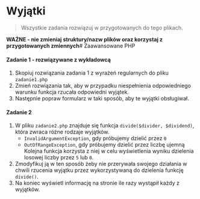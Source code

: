 #  Wyjątki

> Wszystkie zadania rozwiązuj w przygotowanych do tego plikach.

**WAŻNE -  nie zmieniaj struktury/nazw plików oraz korzystaj z przygotowanych zmiennych**# Zaawansowane PHP

#### Zadanie 1 - rozwiązywane z wykładowcą

1. Skopiuj rozwiązania zadania 1 z wyrażeń regularnych do pliku `zadanie1.php`
2. Zmień rozwiązania tak, aby w przypadku niespełnienia odpowiedniego warunku funkcja rzucała odpowiedni wyjątek. 
3. Następnie popraw formularz w taki sposób, aby te wyjątki obsługiwał.

#### Zadanie 2

1. W pliku `zadanie2.php` znajduje się funkcja `divide($divider, $dividend)`, która zwraca różne rodzaje wyjątków.  
   * `InvalidArgumentException`, gdy próbujemy dzielić przez `0`
   * `OutOfRangeException`, gdy próbujemy dzielić przez liczbę ujemną
   Kolejna funkcja korzysta z niej w celu wyświetlenia wyniku dzielenia losowej liczby przez `5` lub `0`.
2. Zmodyfikuj ją w ten sposób żeby nie przerywała swojego działania w chwili rzucenia wyjątku przez wykorzystywaną do dzielenia
   funkcję `divide()`.
3. Na koniec wyświetl informację na stronie ile razy wystąpił każdy z wyjątków. 

